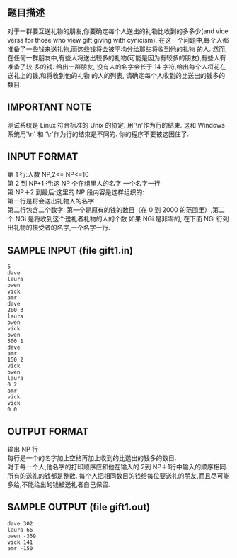 ## 题目描述

对于一群要互送礼物的朋友,你要确定每个人送出的礼物比收到的多多少(and vice versa for
those who view gift giving with cynicism).
在这一个问题中,每个人都准备了一些钱来送礼物,而这些钱将会被平均分给那些将收到他的礼物
的人.
然而,在任何一群朋友中,有些人将送出较多的礼物(可能是因为有较多的朋友),有些人有准备了较
多的钱.
给出一群朋友, 没有人的名字会长于 14 字符,给出每个人将花在送礼上的钱,和将收到他的礼物
的人的列表,
请确定每个人收到的比送出的钱多的数目.

## IMPORTANT NOTE

测试系统是 Linux 符合标准的 Unix 的协定.
用'\n'作为行的结束.
这和 Windows 系统用'\n' 和 '\r'作为行的结束是不同的.
你的程序不要被这困住了.


## INPUT FORMAT

第 1 行:人数 NP,2<= NP<=10  
第 2 到 NP+1 行:这 NP 个在组里人的名字 一个名字一行  
第 NP＋2 到最后:这里的 NP 段内容是这样组织的:  
第一行是将会送出礼物人的名字  
第二行包含二个数字: 第一个是原有的钱的数目（在 0 到 2000 的范围里）,第二个 NGi 是将收到这个送礼者礼物的人的个数 如果 NGi 是非零的, 在下面 NGi 行列出礼物的接受者的名字,一个名字一行.

## SAMPLE INPUT (file gift1.in)
```
5
dave
laura
owen
vick
amr
dave
200 3
laura
owen
vick
owen
500 1
dave
amr
150 2
vick
owen
laura 
0 2
amr
vick
vick
0 0
```

## OUTPUT FORMAT

输出 NP 行  
每行是一个的名字加上空格再加上收到的比送出的钱多的数目.  
对于每一个人,他名字的打印顺序应和他在输入的 2到 NP＋1行中输入的顺序相同.所有的送礼的钱都是整数.
每个人把相同数目的钱给每位要送礼的朋友,而且尽可能多给,不能给出的钱被送礼者自己保留.

## SAMPLE OUTPUT (file gift1.out)
```
dave 302
laura 66
owen -359
vick 141
amr -150
```
